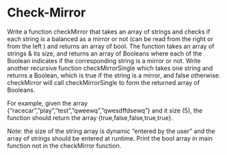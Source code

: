 # Check-Mirror
Write a function checkMirror that takes an array of strings and checks if each string is a balanced as a mirror or not (can be read from the right or from the left ) and returns an array of bool. The function takes an array of strings & its size, and returns an array of Booleans where each of the Boolean indicates if the corresponding string is a mirror or not. Write another recursive function checkMirrorSingle which takes one string and returns a Boolean, which is true if the string is a mirror, and false otherwise. checkMirror will call checkMirrorSingle to form the returned array of Booleans.

For example, given the array {“racecar”,”play”,”test”,”qweewq”,”qwesdffdsewq”} and it size (5), the function should return the array {true,false,false,true,true}.

Note: the size of the string array is dynamic “entered by the user” and the array of strings should be entered at runtime. Print the bool array in main function not in the checkMirror function.
